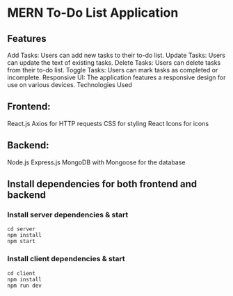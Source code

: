 # MERN To-Do List Application

## Features
Add Tasks: Users can add new tasks to their to-do list.
Update Tasks: Users can update the text of existing tasks.
Delete Tasks: Users can delete tasks from their to-do list.
Toggle Tasks: Users can mark tasks as completed or incomplete.
Responsive UI: The application features a responsive design for use on various devices.
Technologies Used

## Frontend:
React.js
Axios for HTTP requests
CSS for styling
React Icons for icons

## Backend:
Node.js
Express.js
MongoDB with Mongoose for the database

## Install dependencies for both frontend and backend
### Install server dependencies & start
```
cd server
npm install
npm start
```

### Install client dependencies & start
```
cd client
npm install
npm run dev
```
